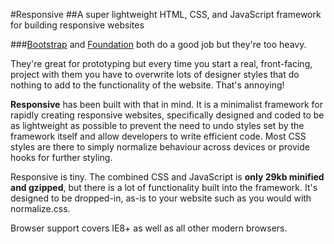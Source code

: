 #Responsive
##A super lightweight HTML, CSS, and JavaScript framework for building responsive websites

###<a href="http://twitter.github.io/bootstrap/" target="_blank" rel="nofollow">Bootstrap</a> and <a href="http://foundation.zurb.com/" target="_blank" rel="nofollow">Foundation</a> both do a good job but they're too heavy.


They're great for prototyping but every time you start a real, front-facing, project with them you have to overwrite lots of designer styles that do nothing to add to the functionality 
of the website. That's annoying!

**Responsive** has been built with that in mind. It is a minimalist framework for rapidly creating responsive websites, specifically designed 
and coded to be as lightweight as possible to prevent the need to undo styles set by the framework itself and allow developers to write efficient code.
Most CSS styles are there to simply normalize behaviour across devices or provide hooks for further styling.

Responsive is tiny. The combined CSS and JavaScript is **only 29kb minified and gzipped**, but there is a lot of functionality built into the framework.
It's designed to be dropped-in, as-is to your website such as you would with normalize.css.

Browser support covers IE8+ as well as all other modern browsers.
